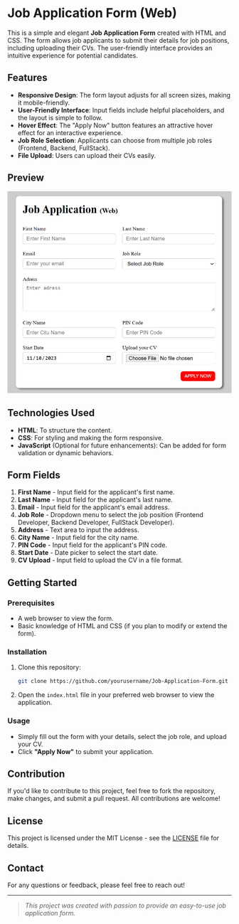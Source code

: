 # Job Application Form (Web)

This is a simple and elegant **Job Application Form** created with HTML and CSS. The form allows job applicants to submit their details for job positions, including uploading their CVs. The user-friendly interface provides an intuitive experience for potential candidates.

## Features

- **Responsive Design**: The form layout adjusts for all screen sizes, making it mobile-friendly.
- **User-Friendly Interface**: Input fields include helpful placeholders, and the layout is simple to follow.
- **Hover Effect**: The "Apply Now" button features an attractive hover effect for an interactive experience.
- **Job Role Selection**: Applicants can choose from multiple job roles (Frontend, Backend, FullStack).
- **File Upload**: Users can upload their CVs easily.

## Preview

![Job Application Form](https://github.com/mosin1223/Job-Application-Form/blob/main/Screenshot%202025-07-14%20161210.png)

## Technologies Used

- **HTML**: To structure the content.
- **CSS**: For styling and making the form responsive.
- **JavaScript** (Optional for future enhancements): Can be added for form validation or dynamic behaviors.

## Form Fields

1. **First Name** - Input field for the applicant's first name.
2. **Last Name** - Input field for the applicant's last name.
3. **Email** - Input field for the applicant's email address.
4. **Job Role** - Dropdown menu to select the job position (Frontend Developer, Backend Developer, FullStack Developer).
5. **Address** - Text area to input the address.
6. **City Name** - Input field for the city name.
7. **PIN Code** - Input field for the applicant's PIN code.
8. **Start Date** - Date picker to select the start date.
9. **CV Upload** - Input field to upload the CV in a file format.

## Getting Started

### Prerequisites

- A web browser to view the form.
- Basic knowledge of HTML and CSS (if you plan to modify or extend the form).

### Installation

1. Clone this repository:
   ```bash
   git clone https://github.com/yourusername/Job-Application-Form.git
   ```
   
2. Open the `index.html` file in your preferred web browser to view the application.

### Usage

- Simply fill out the form with your details, select the job role, and upload your CV.
- Click **"Apply Now"** to submit your application.

## Contribution

If you'd like to contribute to this project, feel free to fork the repository, make changes, and submit a pull request. All contributions are welcome!

## License

This project is licensed under the MIT License - see the [LICENSE](LICENSE) file for details.

## Contact

For any questions or feedback, please feel free to reach out!

---

> _This project was created with passion to provide an easy-to-use job application form._
